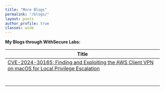 ```yaml
---
title: "More Blogs"
permalink: "/blogs/"
layout: posts
author_profile: true
classes: wide
---
```


**My Blogs through WithSecure Labs:**

| Title                                                        |
| ------------------------------------------------------------ |
| [CVE-2024-30165: Finding and Exploiting the AWS Client VPN on macOS for Local Privilege Escalation](https://labs.withsecure.com/publications/exploiting-the-aws-client-vpn-on-macos-for-local-privilege-escal) |
|                                                              |
|                                                              |
|                                                              |
|                                                              |
|                                                              |
|                                                              |
|                                                              |